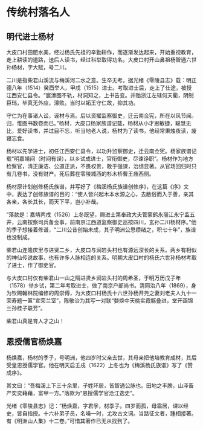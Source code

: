 # 传统村落名人

## 明代进士杨材

大皮口村田肥水美，经过杨氏先祖的辛勤耕作，而逐渐发达起来，开始重视教育，走上耕读的道路，送后人读书，经过科举取得功名。大皮口村开山鼻祖杨智通六世孙杨材，字大赋，号二川。

二川是指柴君山溪流与梅溪河二水之意。生卒无考。据光绪《零陵县志》载：明正德八年（1514）癸酉举人，甲戌（1515）进士。考取进士后，走上了仕途，被授江西安仁县令。“宸濠图不轨，材洞知之，上书告变。并贻浙江左辖何天衢，阴制巨珰，毕真无外应，濠败。当时以妬王守仁故，抑其功。

守仁为在事诸人讼，诬材与焉。后以资擢监察御史，迁云南佥宪，所在以风节闻。归，惟图书数卷而已。”杨材，大皮口杨家族谱记载，杨材从小才思敏捷，聪慧无比，爱好读书，并过目不忘，听当地老人说，杨材为了读书，他经常秉烛夜读，废寝忘食。

杨材以先学进士，初任江西安仁县令，以功升监察御史，迁云南佥宪。杨家族谱记载“明嘉靖间（时间有误），以乡试成进士，官衔御史，尽谏诤职”。杨材作为地方检察官，清正廉洁、公道正派，不畏权贵，敢于强谏，治绩显著。从官场回归时只有几卷书，没有财产。死后葬在零陵城西的杉木桥曹王庙西侧。

杨材原计划创修杨氏族谱，并写好了《梅溪杨氏族谱创修序》，在这篇《序》文中，表达了创修族谱的目的：“使人皆兴起木本水源之心，去敝俗而入于善，亲其各亲，各长其长，而天下平，岂小补哉。

”落款是：嘉靖丙戌（1526）上冬既望，赐进士第奉政大夫管蒙鹤永丽江永宁监五井，云南按察司兵备佥事，前南京江西道监察御史巡按四川，玄孙二川杨材序。”他的季子想接着修谱，“二川公昔创始未成，其子明洲公思缵绪之，积七十年”，族谱也没制成。

柴君山连隆庆里与进贤二乡，大皮口与涧岩头村也有源远深长的关系。两乡有相似的神仙传说故事，也有许多人脉相连的关系。明朝大皮口村的杨氏六世孙杨材考取了进士，作了御史官。

与大皮口村仅有柴君山一山之隔进贤乡涧岩头村的周希圣，于明万历戊子年（1578）举乡试，第二年考取进士，做了南京户部尚书。清同治八年（1869），身为钦赐翰林院编修的周崇傅，为大皮口村杨氏十六世孙杨开尧之妻刘老夫人九十一荣寿题一匾“宣荣兰室”，陈敬治为其写一对联“婺焕中天桃实霞觞叠进，堂开画锦兰孙桂子联芳”。

柴君山真是育人才之山！

## 恩授儒官杨焕嘉

杨焕嘉，杨材的季子，号明洲，他四岁时父亲去世，其母亲把他培教育成材，其后受皇恩授儒学官。他在明天启壬戌（1622）上冬也为《梅溪杨氏族谱》写了《赞成序》。

其文曰：“吾梅溪上下三十余里，子姓环居，皆智通公脉也。田地之丰腴，山泽畜产奕奕藉藉，富甲一方。”落款为“恩授儒学官沧江逸史”。

光绪《零陵县志》记：“杨焕嘉，字君孚，材季子。四岁而孤，母霜居，课以经史，皆自指授。十六补弟子员，名噪一时，尤攻古文词。当路征文者，踵相接著。有《明洲山人集》十二卷。”可惜其著作已无从找到了。